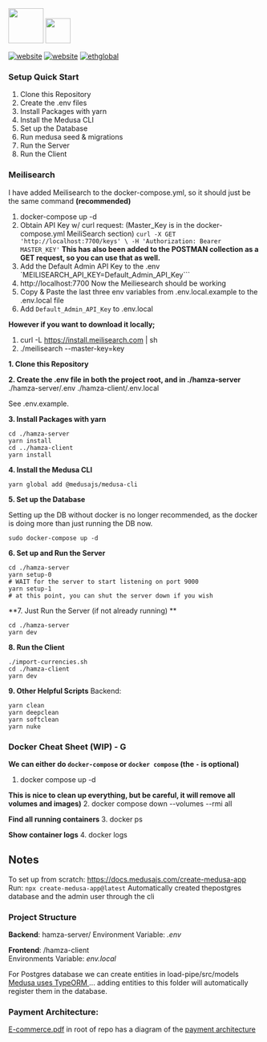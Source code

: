 <img src="branding/hamza.png" height="70"/>    
<img src="branding/LoadPipeGray.png" height="50"/>

[![website](https://img.shields.io/badge/website-blue)](https://hamza.biz) [![website](https://img.shields.io/badge/dev_site-red)](https://hamza.biz) [![ethglobal](https://img.shields.io/badge/eth-london-green)](https://ethglobal.com/showcase/hamza-u5dm7)

### Setup Quick Start

1. Clone this Repository
2. Create the .env files
3. Install Packages with yarn
4. Install the Medusa CLI
5. Set up the Database
6. Run medusa seed & migrations
7. Run the Server
8. Run the Client



### Meilisearch 
I have added Meilisearch to the docker-compose.yml, so it should just be the same command
**(recommended)**
1. docker-compose up -d 
2. Obtain API Key w/ curl request: (Master_Key is in the docker-compose.yml MeiliSearch section)
`curl -X GET 'http://localhost:7700/keys' \
   -H 'Authorization: Bearer MASTER_KEY'`
**This has also been added to the POSTMAN collection as a GET request, so you can use that as well.**
3. Add the Default Admin API Key to the .env `MEILISEARCH_API_KEY=Default_Admin_API_Key``` 
4. http://localhost:7700 Now the Meiliesearch should be working
5. Copy & Paste the last three env variables from .env.local.example to the .env.local file
6. Add `Default_Admin_API_Key` to .env.local 

**However if you want to download it locally;** 
1. curl -L https://install.meilisearch.com | sh
2. ./meilisearch --master-key=key 


**1. Clone this Repository**

**2. Create the .env file in both the project root, and in ./hamza-server**
./hamza-server/.env
./hamza-client/.env.local

See .env.example.

**3. Install Packages with yarn**

```
cd ./hamza-server
yarn install
cd ../hamza-client
yarn install
```

**4. Install the Medusa CLI**

```
yarn global add @medusajs/medusa-cli
```

**5. Set up the Database**

Setting up the DB without docker is no longer recommended, as the docker is doing more than just running the DB now.


```
sudo docker-compose up -d
```


**6. Set up and Run the Server**

```
cd ./hamza-server
yarn setup-0
# WAIT for the server to start listening on port 9000
yarn setup-1
# at this point, you can shut the server down if you wish
```

**7. Just Run the Server (if not already running) **

```
cd ./hamza-server
yarn dev
```

**8. Run the Client**

```
./import-currencies.sh
cd ./hamza-client
yarn dev
```

**9. Other Helpful Scripts**
Backend:

```
yarn clean
yarn deepclean
yarn softclean
yarn nuke
```

### Docker Cheat Sheet (WIP) - G
**We can either do `docker-compose` or `docker compose` (the `-` is optional)**
1. docker compose up -d

**This is nice to clean up everything, but be careful, it will remove all volumes and images)**
2. docker compose down --volumes --rmi all

**Find all running containers**
3. docker ps

**Show container logs**
4. docker logs <container-name>


## Notes

To set up from scratch:
https://docs.medusajs.com/create-medusa-app
Run: `npx create-medusa-app@latest`
Automatically created thepostgres database and the admin user through the cli

### Project Structure

**Backend**: hamza-server/
Environment Variable: _.env_

**Frontend**: /hamza-client  
Environments Variable: _env.local_

For Postgres database we can create entities in load-pipe/src/models
[Medusa uses TypeORM ](https://docs.medusajs.com/development/entities/overview) ... adding entities to this folder will automatically register them in the database.

### Payment Architecture:

[E-commerce.pdf](/E-commerce.pdf) in root of repo has a diagram of the [payment architecture](https://docs.medusajs.com/modules/carts-and-checkout/payment)
